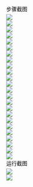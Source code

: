 <div style="line-height:1.7;color:#000000;font-size:14px;font-family:Arial"><p style="margin:0;">步骤截图</p><p style="margin:0;"><img src="https://github.com/CWC1122/CWC1122/blob/main/%E5%AE%9E%E9%AA%8C%E4%BA%8C-%E4%B8%80/images/1.png" /></p><p style="margin:0;"><img src="https://github.com/CWC1122/CWC1122/blob/main/%E5%AE%9E%E9%AA%8C%E4%BA%8C-%E4%B8%80/images/2.png" /></p><p style="margin:0;"><img src="https://github.com/CWC1122/CWC1122/blob/main/%E5%AE%9E%E9%AA%8C%E4%BA%8C-%E4%B8%80/images/3.png" /></p><p style="margin:0;"><img src="https://github.com/CWC1122/CWC1122/blob/main/%E5%AE%9E%E9%AA%8C%E4%BA%8C-%E4%B8%80/images/4.png" /></p><p style="margin:0;"><img src="https://github.com/CWC1122/CWC1122/blob/main/%E5%AE%9E%E9%AA%8C%E4%BA%8C-%E4%B8%80/images/5.png" /></p><p style="margin:0;"><img src="https://github.com/CWC1122/CWC1122/blob/main/%E5%AE%9E%E9%AA%8C%E4%BA%8C-%E4%B8%80/images/6.png" /></p><p style="margin:0;"><img src="https://github.com/CWC1122/CWC1122/blob/main/%E5%AE%9E%E9%AA%8C%E4%BA%8C-%E4%B8%80/images/7.png" /></p><p style="margin:0;"><img src="https://github.com/CWC1122/CWC1122/blob/main/%E5%AE%9E%E9%AA%8C%E4%BA%8C-%E4%B8%80/images/8.png" /></p><p style="margin:0;"><img src="https://github.com/CWC1122/CWC1122/blob/main/%E5%AE%9E%E9%AA%8C%E4%BA%8C-%E4%B8%80/images/9.png" /></p><p style="margin:0;"><img src="https://github.com/CWC1122/CWC1122/blob/main/%E5%AE%9E%E9%AA%8C%E4%BA%8C-%E4%B8%80/images/10.png" /></p><p style="margin:0;"><img src="https://github.com/CWC1122/CWC1122/blob/main/%E5%AE%9E%E9%AA%8C%E4%BA%8C-%E4%B8%80/images/11.png" /></p><p style="margin:0;"><img src="https://github.com/CWC1122/CWC1122/blob/main/%E5%AE%9E%E9%AA%8C%E4%BA%8C-%E4%B8%80/images/12.png" /></p><p style="margin:0;"><img src="https://github.com/CWC1122/CWC1122/blob/main/%E5%AE%9E%E9%AA%8C%E4%BA%8C-%E4%B8%80/images/13.png" /></p><p style="margin:0;"><img src="https://github.com/CWC1122/CWC1122/blob/main/%E5%AE%9E%E9%AA%8C%E4%BA%8C-%E4%B8%80/images/14.png" /></p><p style="margin:0;"><img src="https://github.com/CWC1122/CWC1122/blob/main/%E5%AE%9E%E9%AA%8C%E4%BA%8C-%E4%B8%80/images/15.png" /></p><p style="margin:0;"><img src="https://github.com/CWC1122/CWC1122/blob/main/%E5%AE%9E%E9%AA%8C%E4%BA%8C-%E4%B8%80/images/16.png" /></p><p style="margin:0;"><img src="https://github.com/CWC1122/CWC1122/blob/main/%E5%AE%9E%E9%AA%8C%E4%BA%8C-%E4%B8%80/images/17.png" /></p><p style="margin:0;"><img src="https://github.com/CWC1122/CWC1122/blob/main/%E5%AE%9E%E9%AA%8C%E4%BA%8C-%E4%B8%80/images/18.png" /></p><p style="margin:0;"><img src="https://github.com/CWC1122/CWC1122/blob/main/%E5%AE%9E%E9%AA%8C%E4%BA%8C-%E4%B8%80/images/19.png" /></p><p style="margin:0;"><img src="https://github.com/CWC1122/CWC1122/blob/main/%E5%AE%9E%E9%AA%8C%E4%BA%8C-%E4%B8%80/images/20.png" /></p><p style="margin:0;"><img src="https://github.com/CWC1122/CWC1122/blob/main/%E5%AE%9E%E9%AA%8C%E4%BA%8C-%E4%B8%80/images/21.png" /></p><p style="margin:0;"><img src="https://github.com/CWC1122/CWC1122/blob/main/%E5%AE%9E%E9%AA%8C%E4%BA%8C-%E4%B8%80/images/22.png" /></p><p style="margin:0;"><img src="https://github.com/CWC1122/CWC1122/blob/main/%E5%AE%9E%E9%AA%8C%E4%BA%8C-%E4%B8%80/images/23.png" /></p><p style="margin:0;"><img src="https://github.com/CWC1122/CWC1122/blob/main/%E5%AE%9E%E9%AA%8C%E4%BA%8C-%E4%B8%80/images/24.png" /></p><p style="margin:0;">运行截图</p><p style="margin:0;"><img src="https://github.com/CWC1122/CWC1122/blob/main/%E5%AE%9E%E9%AA%8C%E4%BA%8C-%E4%B8%80/images/25.png" /></p><p style="margin:0;"><img src="https://github.com/CWC1122/CWC1122/blob/main/%E5%AE%9E%E9%AA%8C%E4%BA%8C-%E4%B8%80/images/26.png" /></p><p style="margin:0;"><br /></p><p style="margin:0;"></p></div>